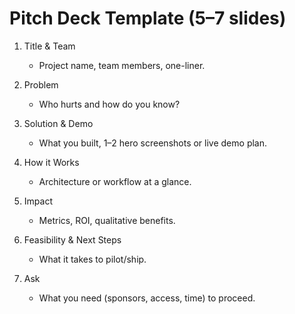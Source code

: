 # Pitch Deck Template (5–7 slides)

1. Title & Team
   - Project name, team members, one-liner.

2. Problem
   - Who hurts and how do you know?

3. Solution & Demo
   - What you built, 1–2 hero screenshots or live demo plan.

4. How it Works
   - Architecture or workflow at a glance.

5. Impact
   - Metrics, ROI, qualitative benefits.

6. Feasibility & Next Steps
   - What it takes to pilot/ship.

7. Ask
   - What you need (sponsors, access, time) to proceed.
